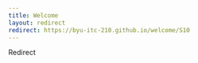 ```yaml
---
title: Welcome
layout: redirect
redirect: https://byu-itc-210.github.io/welcome/S10
---
```

Redirect
